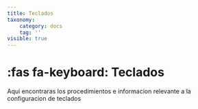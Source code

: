 ```yaml
---
title: Teclados
taxonomy:
    category: docs
    tag: ''
visible: true
---
```


#  :fas fa-keyboard: Teclados 

Aqui encontraras los procedimientos  e informacion relevante a la configuracion de teclados